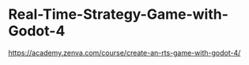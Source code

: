 # Real-Time-Strategy-Game-with-Godot-4
https://academy.zenva.com/course/create-an-rts-game-with-godot-4/
